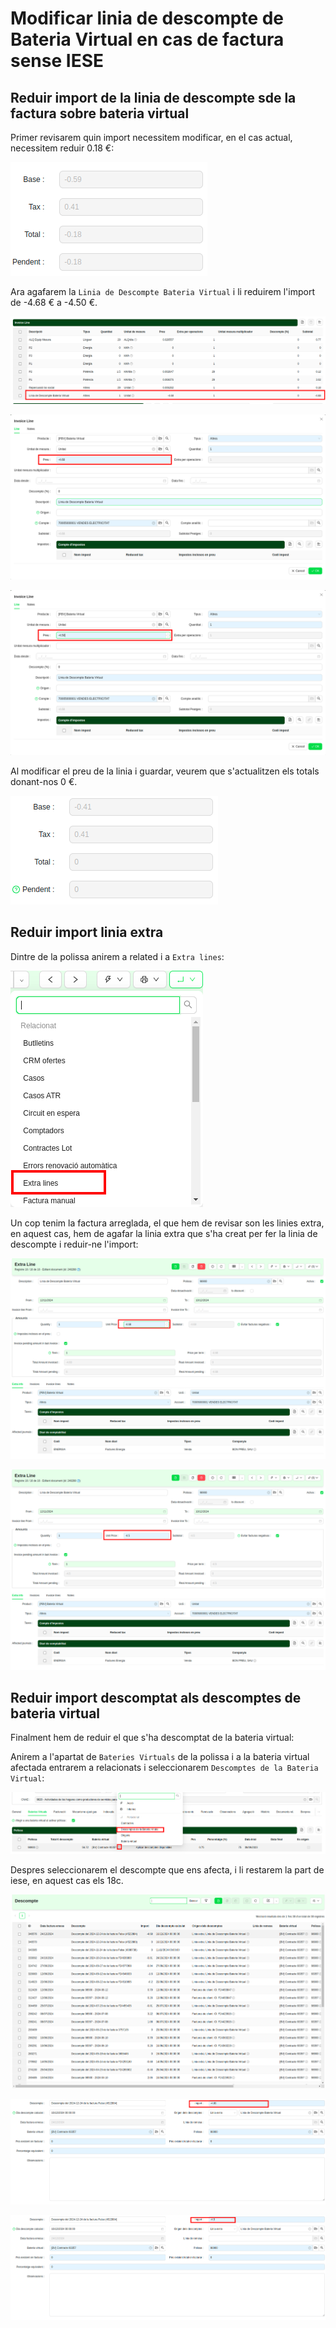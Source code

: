 # Modificar linia de descompte de Bateria Virtual en cas de factura sense IESE

## Reduir import de la linia de descompte sde la factura sobre bateria virtual

Primer revisarem quin import necessitem modificar, en el cas actual, necessitem reduir 0.18 €:

![totals_factura]

Ara agafarem la `Linia de Descompte Bateria Virtual` i li reduirem l'import de -4.68 € a -4.50 €.

![invoice_lines_old_price]

![invoice_line_discount_old_price]

![invoice_line_discount_new_price]

Al modificar el preu de la linia i guardar, veurem que s'actualitzen els totals donant-nos 0 €.

![total_factura_nou]

## Reduir import linia extra

Dintre de la polissa anirem a related i a `Extra lines`:

![related_menu_extra_lines]

Un cop tenim la factura arreglada, el que hem de revisar son les linies extra, en aquest cas, hem de agafar la linia extra que s'ha creat per fer la linia de descompte i reduir-ne l'import:

![extra_line_old_price]

![extra_line_new_price]

## Reduir import descomptat als descomptes de bateria virtual

Finalment hem de reduir el que s'ha descomptat de la bateria virtual:

Anirem a l'apartat de `Bateries Virtuals` de la polissa i a la bateria virtual afectada entrarem a relacionats i seleccionarem `Descomptes de la Bateria Virtual`:

![related_bateria_virtual]

Despres seleccionarem el descompte que ens afecta, i li restarem la part de iese, en aquest cas els 18c.

![bateria_virtual_discounts_list]

![bateria_virtaul_discount_old_price]

![bateria_virtaul_discount_new_price]

[totals_factura]: /clients/modify_virtual_batery_line_in_fact/total_detail_invoiced.png
[invoice_lines_old_price]: /clients/modify_virtual_batery_line_in_fact/invoice_lines_bat_virt_selected.png
[invoice_line_discount_old_price]: /clients/modify_virtual_batery_line_in_fact/bat_virt_invoice_line_form_old_price.png
[invoice_line_discount_new_price]: /clients/modify_virtual_batery_line_in_fact/bat_virt_invoice_line_form_new_price.png
[total_factura_nou]: /clients/modify_virtual_batery_line_in_fact/total_detail_invoiced_new_price.png
[extra_line_old_price]: /clients/modify_virtual_batery_line_in_fact/extra_line_old_price.png
[extra_line_new_price]: /clients/modify_virtual_batery_line_in_fact/extra_line_new_price.png
[related_menu_extra_lines]: /clients/modify_virtual_batery_line_in_fact/related_menu_extra_lines.png
[related_bateria_virtual]: /clients/modify_virtual_batery_line_in_fact/related_bateria_virtual.png
[bateria_virtual_discounts_list]: /clients/modify_virtual_batery_line_in_fact/bateria_virtual_discounts_list.png
[bateria_virtaul_discount_old_price]: /clients/modify_virtual_batery_line_in_fact/bateria_virtaul_discount_old_price.png
[bateria_virtaul_discount_new_price]: /clients/modify_virtual_batery_line_in_fact/bateria_virtaul_discount_new_price.png
